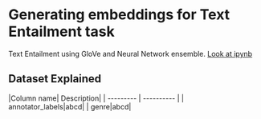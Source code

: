 # Generating embeddings for Text Entailment task
Text Entailment using GloVe and Neural Network ensemble. 
[Look at ipynb](https://nbviewer.jupyter.org/github/tanishkasingh9/Text-Entailment/blob/master/Text_Entailment_Glove.ipynb)

## Dataset Explained
<p align=center">
|Column name| Description|
| --------- | ---------- |
| annotator_labels|abcd|
| genre|abcd|

</p>
